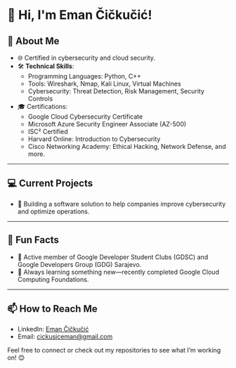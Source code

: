 # 👋 Hi, I'm Eman Čičkučić!  

## 🚀 About Me  
- 🌐 Certified in cybersecurity and cloud security. 
- 🛠️ **Technical Skills**:  
  - Programming Languages: Python, C++  
  - Tools: Wireshark, Nmap, Kali Linux, Virtual Machines  
  - Cybersecurity: Threat Detection, Risk Management, Security Controls  
- 🎓 Certifications:  
  - Google Cloud Cybersecurity Certificate  
  - Microsoft Azure Security Engineer Associate (AZ-500)  
  - ISC² Certified  
  - Harvard Online: Introduction to Cybersecurity  
  - Cisco Networking Academy: Ethical Hacking, Network Defense, and more.  

---

## 💻 Current Projects  
- 🚧 Building a software solution to help companies improve cybersecurity and optimize operations.   

---

## 🌟 Fun Facts  
- 🏫 Active member of Google Developer Student Clubs (GDSC) and Google Developers Group (GDG) Sarajevo.  
- 🌱 Always learning something new—recently completed Google Cloud Computing Foundations.   

---

## 📫 How to Reach Me  
- LinkedIn: [Eman Čičkučić](https://www.linkedin.com/in/eman-cickusic)  
- Email: cickusiceman@gmail.com

Feel free to connect or check out my repositories to see what I’m working on! 😊  
